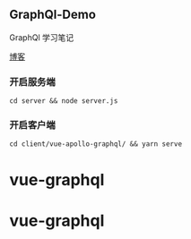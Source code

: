 ## GraphQl-Demo

GraphQl 学习笔记

[博客](http://shooterblog.site/2019/05/25/GraphQL%20+%20Apollo%20%E7%89%9B%E5%88%80%E5%B0%8F%E8%AF%95/)

### 开启服务端

```
cd server && node server.js
```

### 开启客户端

```
cd client/vue-apollo-graphql/ && yarn serve
```

# vue-graphql
# vue-graphql

